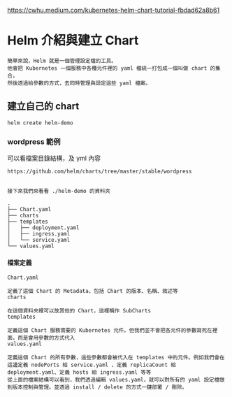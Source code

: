https://cwhu.medium.com/kubernetes-helm-chart-tutorial-fbdad62a8b61


# Helm 介紹與建立 Chart
```
簡單來說，Helm 就是一個管理設定檔的工具。
他會把 Kubernetes 一個服務中各種元件裡的 yaml 檔統一打包成一個叫做 chart 的集合，
然後透過給參數的方式，去同時管理與設定這些 yaml 檔案。

```

## 建立自己的  chart

```
helm create helm-demo

```
### wordpress 範例
可以看檔案目錄結構，及 yml 內容
```
https://github.com/helm/charts/tree/master/stable/wordpress


接下來我們來看看 ./helm-demo 的資料夾

.
├── Chart.yaml
├── charts
├── templates
│   ├── deployment.yaml
│   ├── ingress.yaml
│   └── service.yaml
└── values.yaml

```
#### 檔案定義

```
Chart.yaml

定義了這個 Chart 的 Metadata，包括 Chart 的版本、名稱、敘述等
charts

在這個資料夾裡可以放其他的 Chart，這裡稱作 SubCharts
templates

定義這個 Chart 服務需要的 Kubernetes 元件。但我們並不會把各元件的參數寫死在裡面，而是會用參數的方式代入
values.yaml

定義這個 Chart 的所有參數，這些參數都會被代入在 templates 中的元件。例如我們會在這邊定義 nodePorts 給 service.yaml 、定義 replicaCount 給 deployment.yaml、定義 hosts 給 ingress.yaml 等等
從上面的檔案結構可以看到，我們透過編輯 values.yaml，就可以對所有的 yaml 設定檔做到版本控制與管理。並透過 install / delete 的方式一鍵部署 / 刪除。

```
